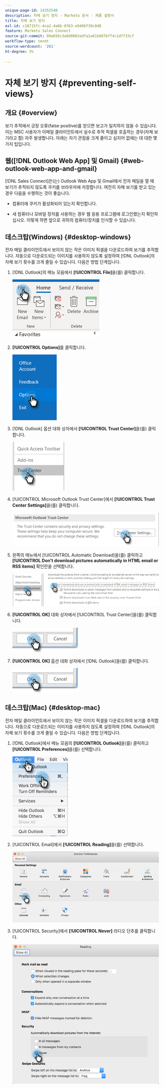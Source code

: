 ```yaml
---
unique-page-id: 14352540
description: 자체 보기 방지 - Marketo 문서 - 제품 설명서
title: 자체 보기 방지
exl-id: c18715fc-4ca2-4a6b-8f63-a9406f30c0d8
feature: Marketo Sales Connect
source-git-commit: 09a656c3a0d0002edfa1a61b987bff4c1dff33cf
workflow-type: tm+mt
source-wordcount: '261'
ht-degree: 3%

---
```


# 자체 보기 방지 {#preventing-self-views}

## 개요 {#overview}

보기 추적에서 긍정 오류(false positive)를 얻으면 보고가 일치하지 않을 수 있습니다. 이는 MSC 사용자가 이메일 클라이언트에서 실수로 추적 픽셀을 호출하는 경우(자체 보기라고 함) 자주 발생합니다. 아래는 자기 관점을 크게 줄이고 심지어 없애는 데 대한 몇 가지 팁입니다.

## 웹([!DNL Outlook Web App] 및 Gmail) {#web-outlook-web-app-and-gmail}

[!DNL Sales Connect]은(는) Outlook Web App 및 Gmail에서 전자 메일을 열 때 보기가 추적되지 않도록 쿠키를 브라우저에 저장합니다. 여전히 자체 보기를 받고 있는 경우 다음을 수행하는 것이 좋습니다.

* 컴퓨터에 쿠키가 활성화되어 있는지 확인합니다.

* 새 컴퓨터나 모바일 장치를 사용하는 경우 웹 응용 프로그램에 로그인했는지 확인하십시오. 이렇게 하면 앞으로 귀하의 컴퓨터/장치를 인식할 수 있습니다.

## 데스크탑(Windows) {#desktop-windows}

전자 메일 클라이언트에서 보이지 않는 작은 이미지 픽셀을 다운로드하여 보기를 추적합니다. 자동으로 다운로드되는 이미지를 사용하지 않도록 설정하여 [!DNL Outlook]의 자체 보기 횟수를 크게 줄일 수 있습니다. 다음은 방법 단계입니다.

1. [!DNL Outlook]의 메뉴 모음에서 **[!UICONTROL File]**&#x200B;을(를) 클릭합니다.

   ![](assets/win-1.png)

1. **[!UICONTROL Options]**&#x200B;를 클릭합니다.

   ![](assets/win-2.png)

1. [!DNL Outlook] 옵션 대화 상자에서 **[!UICONTROL Trust Center]**&#x200B;을(를) 클릭합니다.

   ![](assets/win-3.png)

1. [!UICONTROL Microsoft Outlook Trust Center]에서 **[!UICONTROL Trust Center Settings]**&#x200B;을(를) 클릭합니다.

   ![](assets/win-4.png)

1. 왼쪽의 메뉴에서 [!UICONTROL Automatic Download]을(를) 클릭하고 **[!UICONTROL Don't download pictures automatically in HTML email or RSS items]** 확인란을 선택합니다.

   ![](assets/win-5.png)

1. **[!UICONTROL OK]** 대화 상자에서 [!UICONTROL Trust Center]을(를) 클릭합니다.

   ![](assets/win-6.png)

1. **[!UICONTROL OK]** 옵션 대화 상자에서 [!DNL Outlook]을(를) 클릭합니다.

   ![](assets/win-6.png)

## 데스크탑(Mac) {#desktop-mac}

전자 메일 클라이언트에서 보이지 않는 작은 이미지 픽셀을 다운로드하여 보기를 추적합니다. 자동으로 다운로드되는 이미지를 사용하지 않도록 설정하여 [!DNL Outlook]의 자체 보기 횟수를 크게 줄일 수 있습니다. 다음은 방법 단계입니다.

1. [!DNL Outlook]에서 메뉴 모음의 **[!UICONTROL Outlook]**&#x200B;을(를) 클릭하고 **[!UICONTROL Preferences]**&#x200B;을(를) 선택합니다.

   ![](assets/mac-1.png)

1. [!UICONTROL Email]에서 **[!UICONTROL Reading]**&#x200B;을(를) 선택합니다.

   ![](assets/mac-2.png)

1. [!UICONTROL Security]에서 **[!UICONTROL Never]** 라디오 단추를 클릭합니다.

   ![](assets/mac-3.png)
